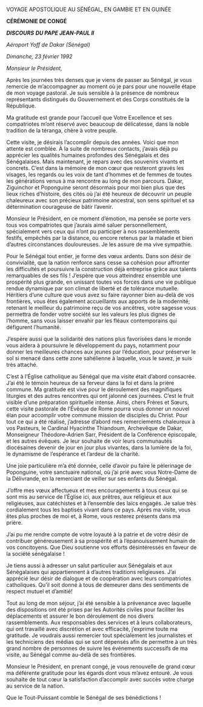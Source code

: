 VOYAGE APOSTOLIQUE AU SÉNÉGAL, EN GAMBIE ET EN GUINÉE

**CÉRÉMONIE DE CONGÉ**

***DISCOURS*** ***DU PAPE JEAN-PAUL II***

*Aéroport Yoff de Dakar (Sénégal)*

*Dimanche, 23 février 1992*

*Monsieur le Président,*

Après les journées très denses que je viens de passer au Sénégal, je vous remercie de m’accompagner au moment où je pars pour une nouvelle étape de mon voyage pastoral. Je suis sensible à la présence de nombreux représentants distingués du Gouvernement et des Corps constitués de la République.

Ma gratitude est grande pour l’accueil que Votre Excellence et ses compatriotes m’ont réservé avec beaucoup de délicatesse, dans la noble tradition de la téranga, chère à votre peuple.

Cette visite, je désirais l’accomplir depuis des années. Voici que mon attente est comblée. À la suite de nombreux contacts, j’avais déjà pu apprécier les qualités humaines profondes des Sénégalais et des Sénégalaises. Mais maintenant, je repars avec des souvenirs vivants et concrets. C’est dans la mémoire de mon cœur que resteront gravés les visages, les regards ou les voix de tant d’hommes et de femmes de toutes les générations venus à ma rencontre au long de mon parcours. Dakar, Ziguinchor et Poponguine seront désormais pour moi bien plus que des lieux riches d’histoire, des cités où j’ai été heureux de découvrir un peuple chaleureux avec son précieux patrimoine ancestral, son sens spirituel et sa détermination courageuse de bâtir l’avenir.

Monsieur le Président, en ce moment d’émotion, ma pensée se porte vers tous vos compatriotes que j’aurais aimé saluer personnellement, spécialement vers ceux qui n’ont pu participer à nos rassemblements festifs, empêchés par la distance, ou encore retenus par la maladie et bien d’autres circonstances douloureuses. Je les assure de ma vive sympathie.

Pour le Sénégal tout entier, je forme des vœux ardents. Dans son désir de convivialité, que la nation renforce sans cesse sa cohésion pour affronter les difficultés et poursuivre la construction déjà entreprise grâce aux talents remarquables de ses fils ! J’espère que vous atteindrez ensemble une prospérité plus grande, en unissant toutes vos forces dans une vie publique rendue dynamique par son climat de liberté et de tolérance mutuelle. Héritiers d’une culture que vous avez su faire rayonner bien au-delà de vos frontières, vous êtes également accueillants aux apports de la modernité; retenant le meilleur du patrimoine reçu de vos ancêtres, votre sagesse vous permettra de fonder votre société sur les valeurs les plus dignes de l’homme, sans vous laisser envahir par les fléaux contemporains qui défigurent l’humanité.

J’espère aussi que la solidarité des nations plus favorisées dans le monde vous aidera à poursuivre le développement du pays, notamment pour donner les meilleures chances aux jeunes par l’éducation, pour préserver le sol si menacé dans cette zone sahélienne à laquelle, vous le savez, je suis très attaché.

C’est à l’Église catholique au Sénégal que ma visite était d’abord consacrée. J’ai été le témoin heureux de sa ferveur dans la foi et dans la prière commune. Ma gratitude est vive pour le déroulement des magnifiques liturgies et des autres rencontres qui ont jalonné ces journées. C’est le fruit visible d’une préparation spirituelle intense. Ainsi, chers Frères et Sœurs, cette visite pastorale de l’Évêque de Rome pourra vous donner un nouvel élan pour accomplir votre commune mission de disciples du Christ. Pour tout ce qui a été réalisé, j’adresse d’abord mes remerciements chaleureux à vos Pasteurs, le Cardinal Hyacinthe Thiandoum, Archevêque de Dakar, Monseigneur Théodore-Adrien Sarr, Président de la Conférence épiscopale, et les autres évêques. Je leur souhaite de voir leurs communautés diocésaines devenir de jour en jour plus vivantes, dans la lumière de la foi, le dynamisme de l’espérance et l’ardeur de la charité.

Une joie particulière m’a été donnée, celle d’avoir pu faire le pèlerinage de Poponguine, votre sanctuaire national, où j’ai prié avec vous Notre-Dame de la Délivrande, en la remerciant de veiller sur ses enfants du Sénégal.

J’offre mes vœux affectueux et mes encouragements à tous ceux qui se sont mis au service de l’Église ici, aux prêtres, aux religieux et aux religieuses, aux catéchistes et à l’ensemble des laïcs engagés. Je salue très cordialement tous les baptisés vivant dans ce pays. Après ma visite, vous êtes plus proches de moi et, à Rome, vous resterez présents dans ma prière.

J’ai pu me rendre compte de votre loyauté à la patrie et de votre désir de contribuer généreusement à sa prospérité et à l’épanouissement humain de vos concitoyens. Que Dieu soutienne vos efforts désintéressés en faveur de la société sénégalaise !

Je tiens aussi à adresser un salut particulier aux Sénégalais et aux Sénégalaises qui appartiennent à d’autres traditions religieuses. J’ai apprécié leur désir de dialogue et de coopération avec leurs compatriotes catholiques. Qu’il soit donné à tous de demeurer dans des sentiments de respect mutuel et d’amitié!

Tout au long de mon séjour, j’ai été sensible à la prévenance avec laquelle des dispositions ont été prises par les Autorités civiles pour faciliter les déplacements et assurer le bon déroulement de nos divers rassemblements. Aux responsables des services et à leurs collaborateurs, qui ont travaillé avec discrétion et avec efficacité, j’exprime toute ma gratitude. Je voudrais aussi remercier tout spécialement les journalistes et les techniciens des médias qui se sont dépensés afin de permettre à un très grand nombre de personnes de suivre les événements successifs de ma visite, au Sénégal comme au-delà de ses frontières.

Monsieur le Président, en prenant congé, je vous renouvelle de grand cœur ma déférente gratitude pour les égards dont vous m’avez entouré. Je vous souhaite de tout cœur la satisfaction d’accomplir avec succès votre charge au service de la nation.

Que le Tout-Puissant comble le Sénégal de ses bénédictions !